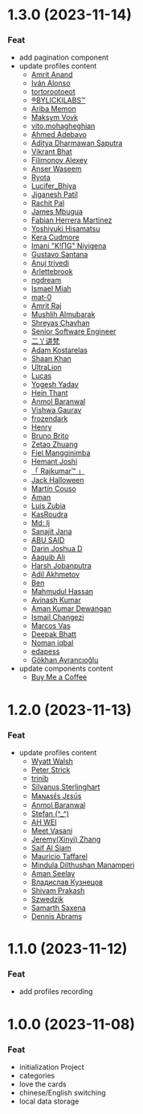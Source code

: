# 1.3.0 (2023-11-14)

### Feat

+ add pagination component
+ update profiles content
  - [Amrit Anand](https://github.com/aamrits)
  - [Iván Alonso](https://github.com/neverbot)
  - [tortorootoeot](https://github.com/totoroterror)
  - [®️BYLICKILABS™️](https://github.com/bylickilabs)
  - [Ariba Memon](https://github.com/Ariba-memon)
  - [Maksym Vovk](https://github.com/MaksimVovk)
  - [vito.mohagheghian](https://github.com/vito-mohagheghian)
  - [Ahmed Adebayo](https://github.com/Huangdi-599)
  - [Aditya Dharmawan Saputra](https://github.com/adityadees)
  - [Vikrant Bhat](https://github.com/bhatvikrant)
  - [Filimonov Alexey](https://github.com/FilimonovAlexey)
  - [Anser Waseem](https://github.com/anserwaseem)
  - [Ryota](https://github.com/RyotaOku)
  - [Lucifer_Bhiya](https://github.com/Lucifer-00007)
  - [Jiganesh Patil](https://github.com/Jiganesh)
  - [Rachit Pal](https://github.com/Rachit-Pal)
  - [James Mbugua](https://github.com/AwesomeJim)
  - [Fabian Herrera Martinez](https://github.com/FabianHMzz)
  - [Yoshiyuki Hisamatsu](https://github.com/hisasann)
  - [Kera Cudmore](https://github.com/kera-cudmore)
  - [Imani "K!ΠG" Niyigena](https://github.com/ImaniAN)
  - [Gustavo Santana](https://github.com/Gustavosta)
  - [Anuj trivedi](https://github.com/aasn0119)
  - [Arlettebrook](https://github.com/Arlettebrook)
  - [ngdream](https://github.com/ngdream)
  - [Ismael Miah](https://github.com/ismaelmiah)
  - [mat-0](https://github.com/mat-0)
  - [Amrit Raj](https://github.com/amritmaurya1504)
  - [Mushlih Almubarak](https://github.com/mushlih-almubarak)
  - [Shreyas Chavhan](https://github.com/shreyaschavhan)
  - [Senior Software Engineer](https://github.com/Big-Silver)
  - [二丫讲梵](https://github.com/eryajf)
  - [Adam Kostarelas](https://github.com/AdamXweb)
  - [Shaan Khan](https://github.com/ShaanCoding)
  - [UltraLion](https://github.com/UltraLionfr)
  - [Lucas](https://github.com/Somfic)
  - [Yogesh Yadav](https://github.com/yogeshdecodes)
  - [Hein Thant](https://github.com/IndieCoderMM)
  - [Anmol Baranwal](https://github.com/Anmol-Baranwal)
  - [Vishwa Gaurav](https://github.com/VishwaGauravIn)
  - [frozendark](https://github.com/frozendark01)
  - [Henry](https://github.com/henryhkb)
  - [Bruno Brito](https://github.com/brunobritodev)
  - [Zetao Zhuang](https://github.com/zzetao)
  - [Fiel Mangginimba](https://github.com/fiellogramontemangginimba)
  - [Hemant Joshi](https://github.com/mayhemantt)
  - [「 Rajkumar™ 」](https://github.com/Awesome-RJ)
  - [Jack Halloween](https://github.com/jackhallloween21)
  - [Martín Couso](https://github.com/martinCouso)
  - [Aman](https://github.com/king04aman)
  - [Luis Zubia](https://github.com/luigirazum)
  - [KasRoudra](https://github.com/KasRoudra)
  - [Md: Ij](https://github.com/Md-Ij)
  - [Sanajit Jana](https://github.com/sanajitjana)
  - [ABU SAID](https://github.com/said7388)
  - [Darin Joshua D](https://github.com/DarinJoshua-dev)
  - [Aaquib Ali](https://github.com/imaaquibali)
  - [Harsh Jobanputra](https://github.com/harsh2201)
  - [Adil Akhmetov](https://github.com/weeebdev)
  - [Ben](https://github.com/bgonzales17)
  - [Mahmudul Hassan](https://github.com/ProMahmudul)
  - [Avinash Kumar](https://github.com/rock12231)
  - [Aman Kumar Dewangan](https://github.com/amandewatnitrr)
  - [Ismail Changezi](https://github.com/IsmailChangezi)
  - [Marcos Vas](https://github.com/marcos-inja)
  - [Deepak Bhatt](https://github.com/deathook007)
  - [Noman iqbal](https://github.com/thenomaniqbal)
  - [edapess](https://github.com/edapess)
  - [Gökhan Ayrancıoğlu](https://github.com/G-khan)
+ update components content
  - [Buy Me a Coffee](https://www.buymeacoffee.com)

# 1.2.0 (2023-11-13)

### Feat

+ update profiles content
  - [Wyatt Walsh](https://github.com/wyattowalsh)
  - [Peter Strick](https://github.com/PeterStrick)
  - [trinib](https://github.com/trinib)
  - [Silvanus Sterlinghart](https://github.com/FierceMao)
  - [Mᴀɴᴀsᴇ́s Jᴇsᴜ́s](https://github.com/manasesjesus)
  - [Anmol Baranwal](https://github.com/Anmol-Baranwal)
  - [Stefan (^_^)](https://github.com/cornatul)
  - [AH WEI](https://github.com/kwchang0831)
  - [Meet Vasani](https://github.com/D4-80593-meetvasani)
  - [Jeremy(Xinyi) Zhang](https://github.com/Jeremyzzzz)
  - [Saif Al Siam](https://github.com/alsiam)
  - [Mauricio Taffarel](https://github.com/taffarel55)
  - [Mindula Dilthushan Manamperi](https://github.com/Mindula-Dilthushan)
  - [Aman Seelay](https://github.com/ImSeelay)
  - [Владислав Кузнецов](https://github.com/SmithyVL)
  - [Shivam Prakash](https://github.com/Shivam171)
  - [Szwedzik](https://github.com/szwedzik)
  - [Samarth Saxena](https://github.com/SamarthSaxena10)
  - [Dennis Abrams](https://github.com/dennisabrams)

# 1.1.0 (2023-11-12)

### Feat

+ add profiles recording

# 1.0.0 (2023-11-08)

### Feat

+ initialization Project
+ categories
+ love the cards
+ chinese/English switching
+ local data storage
